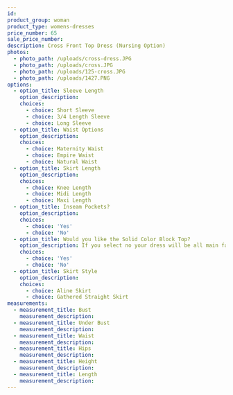 ```yaml
---
id:
product_group: woman
product_type: womens-dresses
price_number: 65
sale_price_number:
description: Cross Front Top Dress (Nursing Option)
photos:
  - photo_path: /uploads/cross-dress.JPG
  - photo_path: /uploads/cross.JPG
  - photo_path: /uploads/125-cross.JPG
  - photo_path: /uploads/1427.PNG
options:
  - option_title: Sleeve Length
    option_description:
    choices:
      - choice: Short Sleeve
      - choice: 3/4 Length Sleeve
      - choice: Long Sleeve
  - option_title: Waist Options
    option_description:
    choices:
      - choice: Maternity Waist
      - choice: Empire Waist
      - choice: Natural Waist
  - option_title: Skirt Length
    option_description:
    choices:
      - choice: Knee Length
      - choice: Midi Length
      - choice: Maxi Length
  - option_title: Inseam Pockets?
    option_description:
    choices:
      - choice: 'Yes'
      - choice: 'No'
  - option_title: Would you like the Solid Color Block Top?
    option_description: If you select no your dress will be all main fabric
    choices:
      - choice: 'Yes'
      - choice: 'No'
  - option_title: Skirt Style
    option_description:
    choices:
      - choice: Aline Skirt
      - choice: Gathered Straight Skirt
measurements:
  - measurement_title: Bust
    measurement_description:
  - measurement_title: Under Bust
    measurement_description:
  - measurement_title: Waist
    measurement_description:
  - measurement_title: Hips
    measurement_description:
  - measurement_title: Height
    measurement_description:
  - measurement_title: Length
    measurement_description:
---
```

